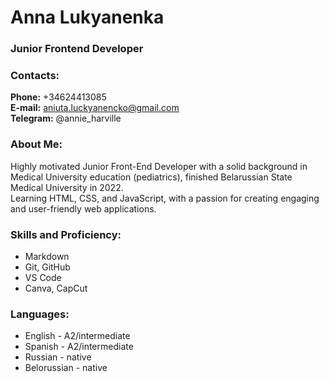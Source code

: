 # Anna Lukyanenka
### Junior Frontend Developer

### Contacts:

**Phone:** +34624413085<br>
**E-mail:** aniuta.luckyanencko@gmail.com<br>
**Telegram:** @annie_harville<br>

### About Me:
 Highly motivated Junior Front-End Developer with a solid background in Medical University education (pediatrics), finished Belarussian State Medical University in 2022. 
<br>
Learning HTML, CSS, and JavaScript, with a passion for creating engaging and user-friendly web applications.

### Skills and Proficiency:

- Markdown
- Git, GitHub
- VS Code 
- Canva, CapCut

### Languages:

- English \- A2/intermediate <br>
- Spanish \- A2/intermediate
- Russian \- native
- Belorussian \- native

